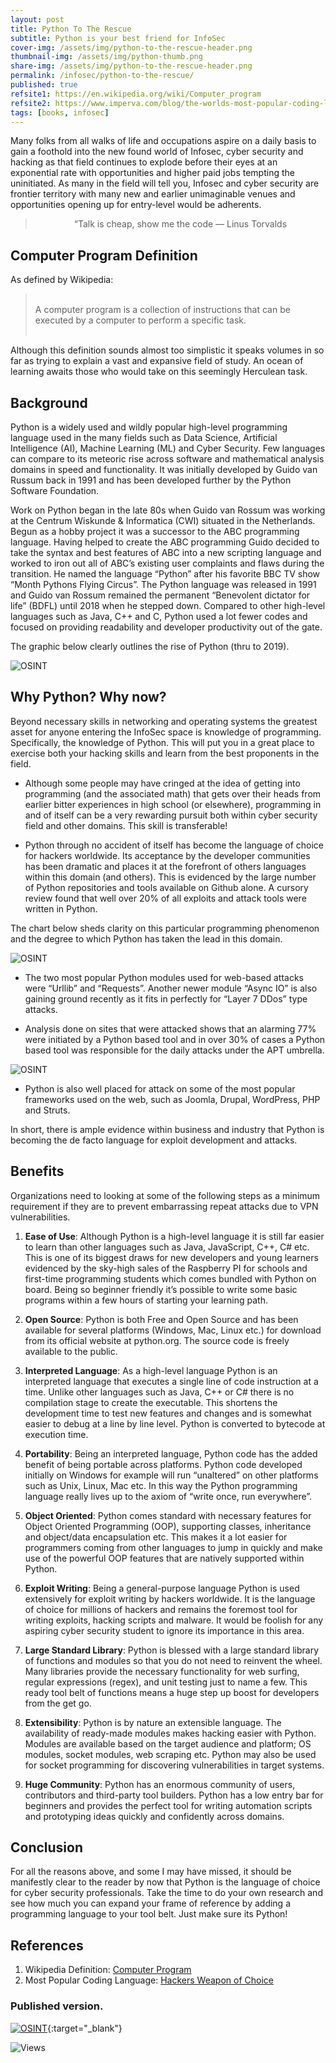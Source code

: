 ```yaml
---
layout: post
title: Python To The Rescue
subtitle: Python is your best friend for InfoSec
cover-img: /assets/img/python-to-the-rescue-header.png
thumbnail-img: /assets/img/python-thumb.png
share-img: /assets/img/python-to-the-rescue-header.png
permalink: /infosec/python-to-the-rescue/
published: true
refsite1: https://en.wikipedia.org/wiki/Computer_program
refsite2: https://www.imperva.com/blog/the-worlds-most-popular-coding-language-happens-to-be-most-hackers-weapon-of-choice/
tags: [books, infosec]
---
```


Many folks from all walks of life and occupations aspire on a daily basis to gain a foothold into the new found world of Infosec, cyber security and hacking as that field continues to explode before their eyes at an exponential rate with opportunities and higher paid jobs tempting the uninitiated. As many in the field will tell you, Infosec and cyber security are frontier territory with many new and earlier unimaginable venues and opportunities opening up for entry-level would be adherents. 

<blockquote>

<p align="center">
“Talk is cheap, show me the code ― Linus Torvalds
</p>

</blockquote>

## Computer Program Definition 

As defined by Wikipedia:

<blockquote>

<p align="left"><br/>
A computer program is a collection of instructions that can be executed by a computer to perform a specific task.<br/><br/>
</p>

</blockquote>

Although this definition sounds almost too simplistic it speaks volumes in so far as trying to explain a vast and expansive field of study. An ocean of learning awaits those who would take on this seemingly Herculean task.

## Background

Python is a widely used and wildly popular high-level programming language used in the many fields such as Data Science, Artificial Intelligence (AI), Machine Learning (ML) and Cyber Security. Few languages can compare to its meteoric rise across software and mathematical analysis domains in speed and functionality. It was initially developed by Guido van Russum back in 1991 and has been developed further by the Python Software Foundation. 

Work on Python began in the late 80s when Guido van Rossum was working at the Centrum Wiskunde & Informatica (CWI) situated in the Netherlands. Begun as a hobby project it was a successor to the ABC programming language. Having helped to create the ABC programming Guido decided to take the syntax and best features of ABC into a new scripting language and worked to iron out all of ABC’s existing user complaints and flaws during the transition. He named the language “Python” after his favorite BBC TV show “Month Pythons Flying Circus”. The Python language was released in 1991 and Guido van Rossum remained the permanent “Benevolent dictator for life” (BDFL) until 2018 when he stepped down. Compared to other high-level languages such as Java, C++ and C, Python used a lot fewer codes and focused on providing readability and developer productivity out of the gate.

The graphic below clearly outlines the rise of Python (thru to 2019). 


![OSINT](/assets/img/python-thru-to-2019.png)

## Why Python? Why now?

Beyond necessary skills in networking and operating systems the greatest asset for anyone entering the InfoSec space is knowledge of programming. Specifically, the knowledge of Python. This will put you in a great place to exercise both your hacking skills and learn from the best proponents in the field. 

- Although some people may have cringed at the idea of getting into programming (and the associated math) that gets over their heads from earlier bitter experiences in high school (or elsewhere), programming in and of itself can be a very rewarding pursuit both within cyber security field and other domains. This skill is transferable!

- Python through no accident of itself has become the language of choice for hackers worldwide. Its acceptance by the developer communities has been dramatic and places it at the forefront of others languages within this domain (and others). This is evidenced by the large number of Python repositories and tools available on Github alone. A cursory review found that well over 20% of all exploits and attack tools were written in Python. 

The chart below sheds clarity on this particular programming phenomenon and the degree to which Python has taken the lead in this domain.

![OSINT](/assets/img/python-market-percentage.png)

- The two most popular Python modules used for web-based attacks were “Urllib” and “Requests”. Another newer module “Async IO” is also gaining ground recently as it fits in perfectly for “Layer 7 DDos” type attacks.

- Analysis done on sites that were attacked shows that an alarming 77% were initiated by a Python based tool and in over 30% of cases a Python based tool was responsible for the daily attacks under the APT umbrella.

![OSINT](/assets/img/percent-sites-attacked-by-python.png)

- Python is also well placed for attack on some of the most popular frameworks used on the web, such as Joomla, Drupal, WordPress, PHP and Struts. 

In short, there is ample evidence within business and industry that Python is becoming the de facto language for exploit development and attacks. 

## Benefits

Organizations need to looking at some of the following steps as a minimum requirement if they are to prevent embarrassing repeat attacks due to VPN vulnerabilities.

1.	**Ease of Use**: Although Python is a high-level language it is still far easier to learn than other languages such as Java, JavaScript, C++, C# etc.  This is one of its biggest draws for new developers and young learners evidenced by the sky-high sales of the Raspberry PI for schools and first-time programming students which comes bundled with Python on board. Being so beginner friendly it’s possible to write some basic programs within a few hours of starting your learning path.

2.	**Open Source**: Python is both Free and Open Source and has been available for several platforms (Windows, Mac, Linux etc.) for download from its official website at python.org. The source code is freely available to the public.

3.	**Interpreted Language**: As a high-level language Python is an interpreted language that executes a single line of code instruction at a time. Unlike other languages such as Java, C++ or C# there is no compilation stage to create the executable. This shortens the development time to test new features and changes and is somewhat easier to debug at a line by line level. Python is converted to bytecode at execution time.  

4.	**Portability**: Being an interpreted language, Python code has the added benefit of being portable across platforms. Python code developed initially on Windows for example will run “unaltered” on other platforms such as Unix, Linux, Mac etc. In this way the Python programming language really lives up to the axiom of “write once, run everywhere”.

5.	**Object Oriented**: Python comes standard with necessary features for Object Oriented Programming (OOP), supporting classes, inheritance and object/data encapsulation etc. This makes it a lot easier for programmers coming from other languages to jump in quickly and make use of the powerful OOP features that are natively supported within Python. 

6.	**Exploit Writing**: Being a general-purpose language Python is used extensively for exploit writing by hackers worldwide.  It is the language of choice for millions of hackers and remains the foremost tool for writing exploits, hacking scripts and malware. It would be foolish for any aspiring cyber security student to ignore its importance in this area.

7.	**Large Standard Library**: Python is blessed with a large standard library of functions and modules so that you do not need to reinvent the wheel. Many libraries provide the necessary functionality for web surfing, regular expressions (regex), and unit testing just to name a few. This ready tool belt of functions means a huge step up boost for developers from the get go.

8.	**Extensibility**: Python is by nature an extensible language. The availability of ready-made modules makes hacking easier with Python. Modules are available based on the target audience and platform; OS modules, socket modules, web scraping etc. Python may also be used for socket programming for discovering vulnerabilities in target systems.

9.	**Huge Community**: Python has an enormous community of users, contributors and third-party tool builders. Python has a low entry bar for beginners and provides the perfect tool for writing automation scripts and prototyping ideas quickly and confidently across domains.

## Conclusion

For all the reasons above, and some I may have missed, it should be manifestly clear to the reader by now that Python is the language of choice for cyber security professionals. Take the time to do your own research and see how much you can expand your frame of reference by adding a programming language to your tool belt. Just make sure its Python!

## References

1. Wikipedia Definition: <a href="{{page.refsite1}}" target="_blank">Computer Program </a>
2. Most Popular Coding Language: <a href="{{page.refsite2}}"  target="_blank">Hackers Weapon of Choice</a>

### Published version.

[![OSINT](/assets/img/H9-python-to-the-rescue-mag-cover.jpg)](/assets/pdfs/H9-Best-Hacking-Tech.pdf){:target="_blank"}

<div class="views">
    <span class="views">
        <img src="https://visitor-badge.glitch.me/badge?page_id={{ .site.permalink }}" alt="Views"/>
    </span>
</div>